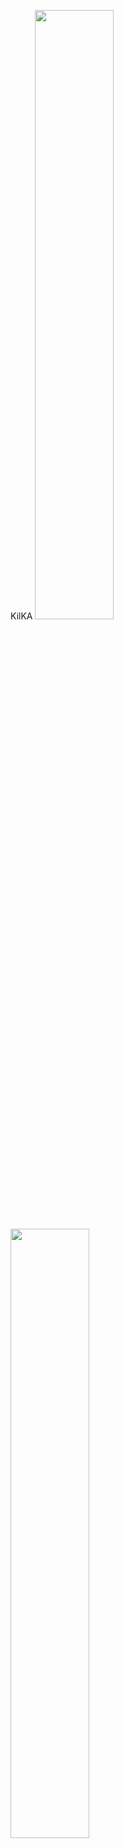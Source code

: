 KilKA 
<img src=https://github.com/onikw/Projekty-z-druk3d/assets/148722173/2e277e4d-76f6-49e3-adf3-6aa52a165a48% width="50%" height="50%"> <img src=https://github.com/onikw/Projekty-z-druk3d/assets/148722173/345e5a36-8fa8-45f9-85de-3cd370ef8de6 width="50%" height="50%">


